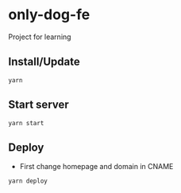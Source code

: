# only-dog-fe

Project for learning

## Install/Update

```
yarn
```

## Start server

```
yarn start
```

## Deploy

- First change homepage and domain in CNAME

```
yarn deploy
```

